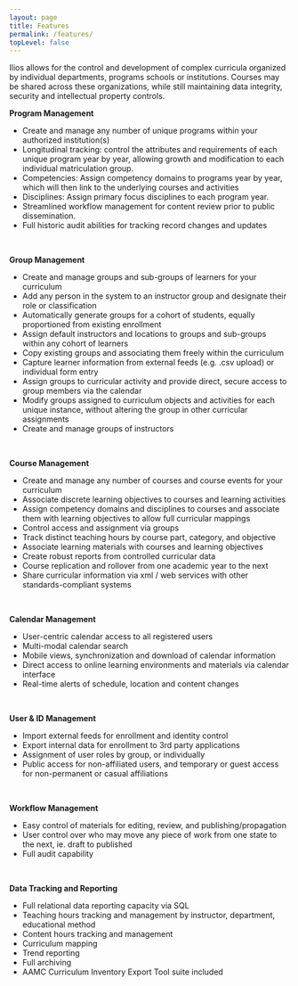 ```yaml
---
layout: page
title: Features
permalink: /features/
topLevel: false
---
```

Ilios allows for the control and development of complex curricula organized by individual departments, programs schools or institutions. Courses may be shared across these organizations, while still maintaining data integrity, security and intellectual property controls.

**Program Management**

- Create and manage any number of unique programs within your authorized institution(s)
- Longitudinal tracking: control the attributes and requirements of each unique program year by year, allowing growth and modification to each individual matriculation group.
- Competencies: Assign competency domains to programs year by year, which will then link to the underlying courses and activities
- Disciplines: Assign primary focus disciplines to each program year.
- Streamlined workflow management for content review prior to public dissemination.
- Full historic audit abilities for tracking record changes and updates

&nbsp;

**Group Management**

- Create and manage groups and sub-groups of learners for your curriculum
- Add any person in the system to an instructor group and designate their role or classification
- Automatically generate groups for a cohort of students, equally proportioned from existing enrollment
- Assign default instructors and locations to groups and sub-groups within any cohort of learners
- Copy existing groups and associating them freely within the curriculum
- Capture learner information from external feeds (e.g. .csv upload) or individual form entry
- Assign groups to curricular activity and provide direct, secure access to group members via the calendar
- Modify groups assigned to curriculum objects and activities for each unique instance, without altering the group in other curricular assignments
- Create and manage groups of instructors

&nbsp;

**Course Management**

- Create and manage any number of courses and course events for your curriculum
- Associate discrete learning objectives to courses and learning activities
- Assign competency domains and disciplines to courses and associate them with learning objectives to allow full curricular mappings
- Control access and assignment via groups
- Track distinct teaching hours by course part, category, and objective
- Associate learning materials with courses and learning objectives
- Create robust reports from controlled curricular data
- Course replication and rollover from one academic year to the next
- Share curricular information via xml / web services with other standards-compliant systems

&nbsp;

**Calendar Management**

- User-centric calendar access to all registered users
- Multi-modal calendar search
- Mobile views, synchronization and download of calendar information
- Direct access to online learning environments and materials via calendar interface
- Real-time alerts of schedule, location and content changes

&nbsp;

**User & ID Management**

- Import external feeds for enrollment and identity control
- Export internal data for enrollment to 3rd party applications
- Assignment of user roles by group, or individually
- Public access for non-affiliated users, and temporary or guest access for non-permanent or casual affiliations

&nbsp;

**Workflow Management**

- Easy control of materials for editing, review, and publishing/propagation
- User control over who may move any piece of work from one state to the next, ie. draft to published
- Full audit capability

&nbsp;

**Data Tracking and Reporting**

- Full relational data reporting capacity via SQL
- Teaching hours tracking and management by instructor, department, educational method
- Content hours tracking and management
- Curriculum mapping
- Trend reporting
- Full archiving
- AAMC Curriculum Inventory Export Tool suite included

<!--EndFragment-->
